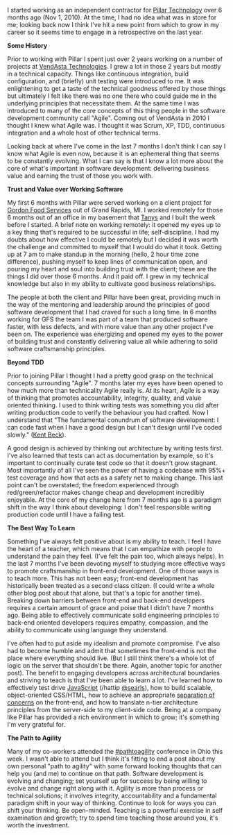 I started working as an independent contractor for [Pillar
Technology](http://www.pillartechnology.com/) over 6 months ago (Nov 1, 2010).
At the time, I had no idea what was in store for me; looking back now I think
I've hit a new point from which to grow in my career so it seems time to engage
in a retrospective on the last year.

**Some History**

Prior to working with Pillar I spent just over 2 years working on a number of
projects at [VendAsta Technologies](http://www.vendasta.com/). I grew a lot in
those 2 years but mostly in a technical capacity. Things like continuous
integration, build configuration, and (briefly) unit testing were introduced to
me. It was enlightening to get a taste of the technical goodness offered by
those things but ultimately I felt like there was no one there who could guide
me in the underlying principles that necessitate them. At the same time I was
introduced to many of the core concepts of this thing people in the software
development community call "Agile". Coming out of VendAsta in 2010 I thought I
knew what Agile was. I thought it was Scrum, XP, TDD, continuous integration and
a whole host of other technical terms.

Looking back at where I've come in the last 7 months I don't think I can say I
know what Agile is even now, because it is an ephemeral thing that seems to be
constantly evolving. What I can say is that I know a lot more about the core of
what's important in software development: delivering business value and earning
the trust of those you work with.

**Trust and Value over Working Software**

My first 6 months with Pillar were served working on a client project for
[Gordon Food Services](http://www.gfs.com/en) out of Grand Rapids, MI. I worked
remotely for those 6 months out of an office in my basement that
[Tanys](http://www.twitter.com/littlemrsmosher) and I built the week before I
started. A brief note on working remotely: it opened my eyes up to a key thing
that's required to be successful in life; self-discipline. I had my doubts about
how effective I could be remotely but I decided it was worth the challenge and
committed to myself that I would do what it took. Getting up at 7 am to make
standup in the morning (hello, 2 hour time zone difference), pushing myself to
keep lines of communication open, and pouring my heart and soul into building
trust with the client; these are the things I did over those 6 months. And it
paid off. I grew in my technical knowledge but also in my ability to cultivate
good business relationships.

The people at both the client and Pillar have been great, providing much in the
way of the mentoring and leadership around the principles of good software
development that I had craved for such a long time. In 6 months working for GFS
the team I was part of a team that produced software faster, with less defects,
and with more value than any other project I've been on. The experience was
energizing and opened my eyes to the power of building trust and constantly
delivering value all while adhering to solid software craftsmanship principles.

**Beyond TDD**

Prior to joining Pillar I thought I had a pretty good grasp on the technical
concepts surrounding "Agile". 7 months later my eyes have been opened to how
much more than technicality Agile really is. At its heart, Agile is a way of
thinking that promotes accountability, integrity, quality, and value oriented
thinking. I used to think writing tests was something you did after writing
production code to verify the behaviour you had crafted. Now I understand
that "The fundamental conundrum of software development: I can code fast when I
have a good design but I can't design until I've coded slowly." ([Kent
Beck](http://twitoaster.com/kentbeck/the-fundamental-conundrum-of-software-development-i-can-code-fast-when-i-have-a-good-design-but-i-cant-design-until-ive-coded-slowly/)).

A good design is achieved by thinking out architecture by writing tests first.
I've also learned that tests can act as documentation by example, so it's
important to continually curate test code so that it doesn't grow stagnant. Most
importantly of all I've seen the power of having a codebase with 95%+ test
coverage and how that acts as a safety net to making change. This last point
can't be overstated; the freedom experienced through red/green/refactor makes
change cheap and development incredibly enjoyable. At the core of my change here
from 7 months ago is a paradigm shift in the way I think about developing: I
don't feel responsible writing production code until I have a failing test.

**The Best Way To Learn**

Something I've always felt positive about is my ability to teach. I feel I have
the heart of a teacher, which means that I can empathize with people to
understand the pain they feel. (I've felt the pain too, which always helps). In
the last 7 months I've been devoting myself to studying more effective ways to
promote craftsmanship in front-end development. One of those ways is to teach
more. This has not been easy; front-end development has historically been
treated as a second class citizen. (I could write a whole other blog post about
that alone, but that's a topic for another time). Breaking down barriers between
front-end and back-end developers requires a certain amount of grace and poise
that I didn't have 7 months ago. Being able to effectively communicate solid
engineering principles to back-end oriented developers requires empathy,
compassion, and the ability to communicate using language they understand.

I've often had to put aside my idealism and promote compromise. I've also had to
become humble and admit that sometimes the front-end is not the place where
everything should live. (But I still think there's a whole lot of logic on the
server that shouldn't be there. Again, another topic for another post). The
benefit to engaging developers across architectural boundaries and striving to
teach is that I've been able to learn a lot. I've learned how to effectively
test drive [JavaScript](http://pivotal.github.com/jasmine/) (/hattip
[@searls](http://twitter.com/searls)), how to build scalable, object-oriented
CSS/HTML, how to achieve an appropriate [separation of
concerns](http://documentcloud.github.com/backbone/) on the front-end, and how
to translate n-tier architecture principles from the server-side to my
client-side code. Being at a company like Pillar has provided a rich environment
in which to grow; it's something I'm very grateful for.

**The Path to Agility**

Many of my co-workers attended the
[\#pathtoagility](http://twitter.com/#!/search/%23pathtoagility) conference in
Ohio this week. I wasn't able to attend but I think it's fitting to end a post
about my own personal "path to agility" with some forward looking thoughts that
can help you (and me) to continue on that path. Software development is evolving
and changing; set yourself up for success by being willing to evolve and change
right along with it. Agility is more than process or technical solutions; it
involves integrity, accountability and a fundamental paradigm shift in your way
of thinking. Continue to look for ways you can shift your thinking. Be
open-minded. Teaching is a powerful exercise in self examination and growth; try
to spend time teaching those around you, it's worth the investment.
